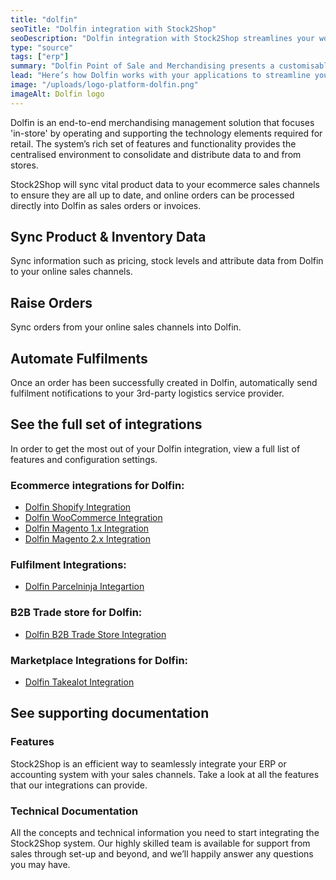 ```yaml
---
title: "dolfin"
seoTitle: "Dolfin integration with Stock2Shop"
seoDescription: "Dolfin integration with Stock2Shop streamlines your workflow"
type: "source"
tags: ["erp"]
summary: "Dolfin Point of Sale and Merchandising presents a customisable ERP solution to meet Fashion, Apparel and General Merchandise retailer’s needs."
lead: "Here’s how Dolfin works with your applications to streamline your workflow."
image: "/uploads/logo-platform-dolfin.png"
imageAlt: Dolfin logo
---
```


Dolfin is an end-to-end merchandising management solution that focuses 'in-store' by operating and 
supporting the technology elements required for retail. The system’s rich set of features and functionality 
provides the centralised environment to consolidate and distribute data to and from stores.

Stock2Shop will sync vital product data to your ecommerce sales channels to ensure they are all up to date, 
and online orders can be processed directly into Dolfin as sales orders or invoices.

## Sync Product & Inventory Data
Sync information such as pricing, stock levels and attribute data from Dolfin to your online sales channels. 


## Raise Orders
Sync orders from your online sales channels into Dolfin.

## Automate Fulfilments 
Once an order has been successfully created in Dolfin, automatically send fulfilment notifications to your 3rd-party logistics service provider. 

## See the full set of integrations
In order to get the most out of your Dolfin integration, view a full list of features and configuration settings.

### Ecommerce integrations for Dolfin: 
- [Dolfin Shopify Integration](/integrations/dolfin-shopify)
- [Dolfin WooCommerce Integration](/integrations/dolfin-woocommerce)
- [Dolfin Magento 1.x Integration](/integrations/dolfin-magento)
- [Dolfin Magento 2.x Integration](/integrations/dolfin-)

### Fulfilment Integrations: 
- [Dolfin Parcelninja Integartion](/integrations/dolfin-parcelninja)

### B2B Trade store for Dolfin:  
- [Dolfin B2B Trade Store Integration](/integrations/dolfin-b2b-trade-store)

### Marketplace Integrations for Dolfin: 
- [Dolfin Takealot Integration](/integrations/dolfin-takealot)


## See supporting documentation

### Features
Stock2Shop is an efficient way to seamlessly integrate your ERP or accounting system with your sales channels. Take a look at all the features that our integrations can provide. 

### Technical Documentation
All the concepts and technical information you need to start integrating the Stock2Shop system. Our highly skilled team is available for support from sales through set-up and beyond, and we’ll happily answer any questions you may have. 




